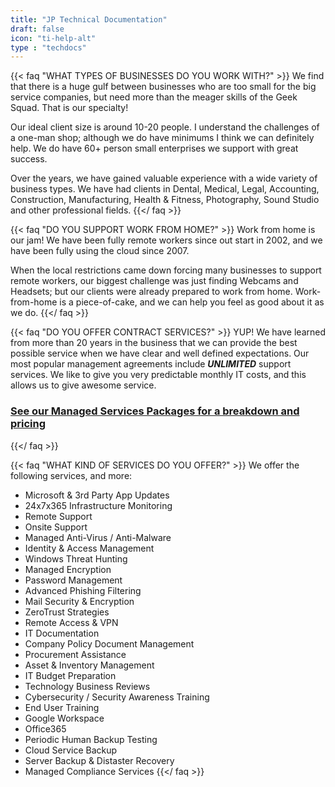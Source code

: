 ```yaml
---
title: "JP Technical Documentation"
draft: false
icon: "ti-help-alt"
type : "techdocs"
---
```


{{< faq "WHAT TYPES OF BUSINESSES DO YOU WORK WITH?" >}}
We find that there is a huge gulf between businesses who are too small for the big service companies, but need more than the meager skills of the Geek Squad. That is our specialty!

Our ideal client size is around 10-20 people. I understand the challenges of a one-man shop; although we do have minimums I think we can definitely help. We do have 60+ person small enterprises we support with great success.

Over the years, we have gained valuable experience with a wide variety of business types. We have had clients in Dental, Medical, Legal, Accounting, Construction, Manufacturing, Health & Fitness, Photography, Sound Studio and other professional fields.
{{</ faq >}}

{{< faq "DO YOU SUPPORT WORK FROM HOME?" >}}
Work from home is our jam! We have been fully remote workers since out start in 2002, and we have been fully using the cloud since 2007.

When the local restrictions came down forcing many businesses to support remote workers, our biggest challenge was just finding Webcams and Headsets; but our clients were already prepared to work from home. Work-from-home is a piece-of-cake, and we can help you feel as good about it as we do.
{{</ faq >}}

{{< faq "DO YOU OFFER CONTRACT SERVICES?" >}}
YUP! We have learned from more than 20 years in the business that we can provide the best possible service when we have clear and well defined expectations. Our most popular management agreements include **_UNLIMITED_** support services. We like to give you very predictable monthly IT costs, and this allows us to give awesome service.

### [See our Managed Services Packages for a breakdown and pricing](/standards/msp)

{{</ faq >}}

{{< faq "WHAT KIND OF SERVICES DO YOU OFFER?" >}}
We offer the following services, and more:
- Microsoft & 3rd Party App Updates
- 24x7x365 Infrastructure Monitoring
- Remote Support
- Onsite Support
- Managed Anti-Virus / Anti-Malware
- Identity & Access Management
- Windows Threat Hunting
- Managed Encryption
- Password Management
- Advanced Phishing Filtering
- Mail Security & Encryption
- ZeroTrust Strategies
- Remote Access & VPN
- IT Documentation
- Company Policy Document Management
- Procurement Assistance
- Asset & Inventory Management
- IT Budget Preparation
- Technology Business Reviews
- Cybersecurity / Security Awareness Training
- End User Training
- Google Workspace
- Office365
- Periodic Human Backup Testing
- Cloud Service Backup
- Server Backup & Distaster Recovery
- Managed Compliance Services
{{</ faq >}}
